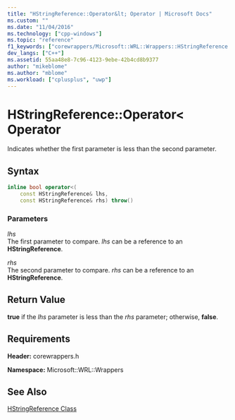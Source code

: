 ```yaml
---
title: "HStringReference::Operator&lt; Operator | Microsoft Docs"
ms.custom: ""
ms.date: "11/04/2016"
ms.technology: ["cpp-windows"]
ms.topic: "reference"
f1_keywords: ["corewrappers/Microsoft::WRL::Wrappers::HStringReference::operator<"]
dev_langs: ["C++"]
ms.assetid: 55aa48e8-7c96-4123-9ebe-42b4cd8b9377
author: "mikeblome"
ms.author: "mblome"
ms.workload: ["cplusplus", "uwp"]
---
```

# HStringReference::Operator&lt; Operator
Indicates whether the first parameter is less than the second parameter.  
  
## Syntax  
  
```cpp  
inline bool operator<(  
    const HStringReference& lhs,   
    const HStringReference& rhs) throw()  
```  
  
### Parameters  
 *lhs*  
 The first parameter to compare. *lhs* can be a reference to an **HStringReference**.  
  
 *rhs*  
 The second parameter to compare.  *rhs* can be a reference to an **HStringReference**.  
  
## Return Value  
 **true** if the *lhs* parameter is less than the *rhs* parameter; otherwise, **false**.  
  
## Requirements  
 **Header:** corewrappers.h  
  
 **Namespace:** Microsoft::WRL::Wrappers  
  
## See Also  
 [HStringReference Class](../windows/hstringreference-class.md)